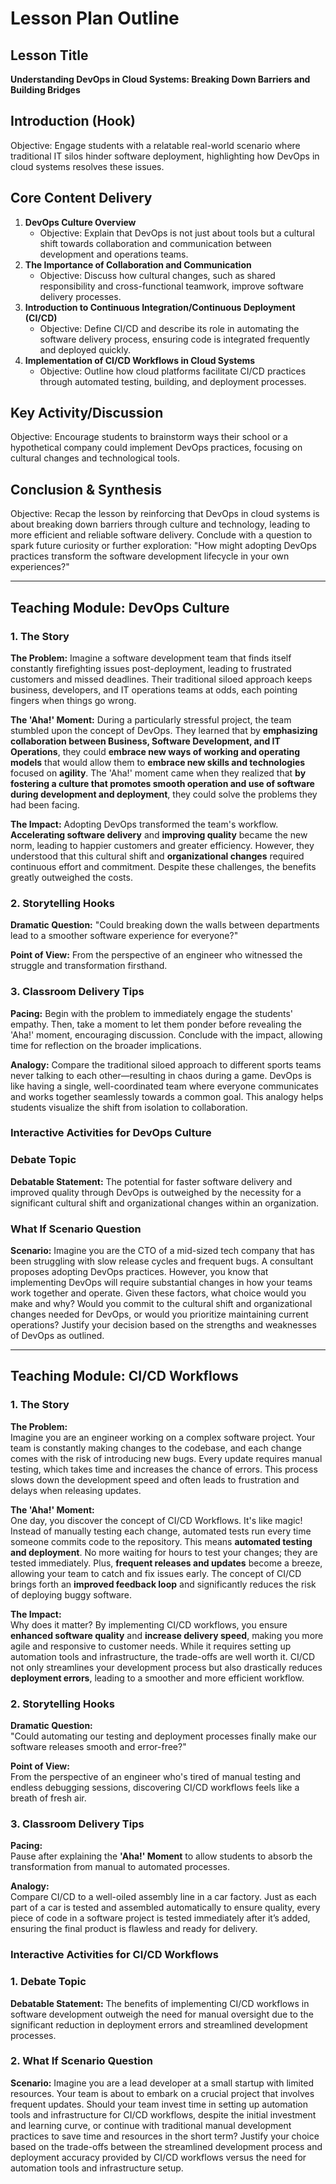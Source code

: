 # Lesson Plan Outline

## Lesson Title
**Understanding DevOps in Cloud Systems: Breaking Down Barriers and Building Bridges**

## Introduction (Hook)
Objective: Engage students with a relatable real-world scenario where traditional IT silos hinder software deployment, highlighting how DevOps in cloud systems resolves these issues.

## Core Content Delivery
1. **DevOps Culture Overview**
   - Objective: Explain that DevOps is not just about tools but a cultural shift towards collaboration and communication between development and operations teams.
2. **The Importance of Collaboration and Communication**
   - Objective: Discuss how cultural changes, such as shared responsibility and cross-functional teamwork, improve software delivery processes.
3. **Introduction to Continuous Integration/Continuous Deployment (CI/CD)**
   - Objective: Define CI/CD and describe its role in automating the software delivery process, ensuring code is integrated frequently and deployed quickly.
4. **Implementation of CI/CD Workflows in Cloud Systems**
   - Objective: Outline how cloud platforms facilitate CI/CD practices through automated testing, building, and deployment processes.

## Key Activity/Discussion
Objective: Encourage students to brainstorm ways their school or a hypothetical company could implement DevOps practices, focusing on cultural changes and technological tools.

## Conclusion & Synthesis
Objective: Recap the lesson by reinforcing that DevOps in cloud systems is about breaking down barriers through culture and technology, leading to more efficient and reliable software delivery. Conclude with a question to spark future curiosity or further exploration: "How might adopting DevOps practices transform the software development lifecycle in your own experiences?"


---

## Teaching Module: DevOps Culture
### 1. The Story

**The Problem:** Imagine a software development team that finds itself constantly firefighting issues post-deployment, leading to frustrated customers and missed deadlines. Their traditional siloed approach keeps business, developers, and IT operations teams at odds, each pointing fingers when things go wrong.

**The 'Aha!' Moment:** During a particularly stressful project, the team stumbled upon the concept of DevOps. They learned that by **emphasizing collaboration between Business, Software Development, and IT Operations**, they could **embrace new ways of working and operating models** that would allow them to **embrace new skills and technologies** focused on **agility**. The 'Aha!' moment came when they realized that **by fostering a culture that promotes smooth operation and use of software during development and deployment**, they could solve the problems they had been facing.

**The Impact:** Adopting DevOps transformed the team's workflow. **Accelerating software delivery** and **improving quality** became the new norm, leading to happier customers and greater efficiency. However, they understood that this cultural shift and **organizational changes** required continuous effort and commitment. Despite these challenges, the benefits greatly outweighed the costs.

### 2. Storytelling Hooks

**Dramatic Question:** "Could breaking down the walls between departments lead to a smoother software experience for everyone?"

**Point of View:** From the perspective of an engineer who witnessed the struggle and transformation firsthand.

### 3. Classroom Delivery Tips

**Pacing:** Begin with the problem to immediately engage the students' empathy. Then, take a moment to let them ponder before revealing the 'Aha!' moment, encouraging discussion. Conclude with the impact, allowing time for reflection on the broader implications.

**Analogy:** Compare the traditional siloed approach to different sports teams never talking to each other—resulting in chaos during a game. DevOps is like having a single, well-coordinated team where everyone communicates and works together seamlessly towards a common goal. This analogy helps students visualize the shift from isolation to collaboration.

### Interactive Activities for DevOps Culture
### Debate Topic

**Debatable Statement:** The potential for faster software delivery and improved quality through DevOps is outweighed by the necessity for a significant cultural shift and organizational changes within an organization.

### What If Scenario Question

**Scenario:** Imagine you are the CTO of a mid-sized tech company that has been struggling with slow release cycles and frequent bugs. A consultant proposes adopting DevOps practices. However, you know that implementing DevOps will require substantial changes in how your teams work together and operate. Given these factors, what choice would you make and why? Would you commit to the cultural shift and organizational changes needed for DevOps, or would you prioritize maintaining current operations? Justify your decision based on the strengths and weaknesses of DevOps as outlined.


---

## Teaching Module: CI/CD Workflows
### 1. The Story

**The Problem:**  
Imagine you are an engineer working on a complex software project. Your team is constantly making changes to the codebase, and each change comes with the risk of introducing new bugs. Every update requires manual testing, which takes time and increases the chance of errors. This process slows down the development speed and often leads to frustration and delays when releasing updates.

**The 'Aha!' Moment:**  
One day, you discover the concept of CI/CD Workflows. It's like magic! Instead of manually testing each change, automated tests run every time someone commits code to the repository. This means **automated testing and deployment**. No more waiting for hours to test your changes; they are tested immediately. Plus, **frequent releases and updates** become a breeze, allowing your team to catch and fix issues early. The concept of CI/CD brings forth an **improved feedback loop** and significantly reduces the risk of deploying buggy software.

**The Impact:**  
Why does it matter? By implementing CI/CD workflows, you ensure **enhanced software quality** and **increase delivery speed**, making you more agile and responsive to customer needs. While it requires setting up automation tools and infrastructure, the trade-offs are well worth it. CI/CD not only streamlines your development process but also drastically reduces **deployment errors**, leading to a smoother and more efficient workflow.

### 2. Storytelling Hooks

**Dramatic Question:**  
"Could automating our testing and deployment processes finally make our software releases smooth and error-free?"

**Point of View:**  
From the perspective of an engineer who's tired of manual testing and endless debugging sessions, discovering CI/CD workflows feels like a breath of fresh air.

### 3. Classroom Delivery Tips

**Pacing:**  
Pause after explaining the **'Aha!' Moment** to allow students to absorb the transformation from manual to automated processes.

**Analogy:**  
Compare CI/CD to a well-oiled assembly line in a car factory. Just as each part of a car is tested and assembled automatically to ensure quality, every piece of code in a software project is tested immediately after it’s added, ensuring the final product is flawless and ready for delivery.

### Interactive Activities for CI/CD Workflows
### 1. Debate Topic

**Debatable Statement:** The benefits of implementing CI/CD workflows in software development outweigh the need for manual oversight due to the significant reduction in deployment errors and streamlined development processes.

### 2. What If Scenario Question

**Scenario:** Imagine you are a lead developer at a small startup with limited resources. Your team is about to embark on a crucial project that involves frequent updates. Should your team invest time in setting up automation tools and infrastructure for CI/CD workflows, despite the initial investment and learning curve, or continue with traditional manual development practices to save time and resources in the short term? Justify your choice based on the trade-offs between the streamlined development process and deployment accuracy provided by CI/CD workflows versus the need for automation tools and infrastructure setup.